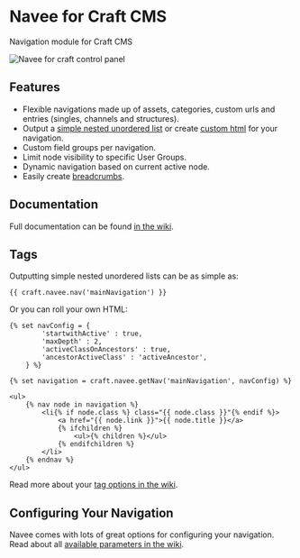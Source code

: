 # Navee for Craft CMS
Navigation module for Craft CMS

![Navee for craft control panel](https://fromtheoutfit.com/lib/media/add-ons/navee/navee-for-craft-cp.gif)

## Features
* Flexible navigations made up of assets, categories, custom urls and entries (singles, channels and structures).
* Output a [simple nested unordered list](https://github.com/fromtheoutfit/navee/wiki/Tags#simple---craftnaveenav) or create [custom html](https://github.com/fromtheoutfit/navee/wiki/Tags#custom---craftnaveegetnav) for your navigation.
* Custom field groups per navigation.
* Limit node visibility to specific User Groups.
* Dynamic navigation based on current active node.
* Easily create [breadcrumbs](https://github.com/fromtheoutfit/navee/wiki/Parameters#breadcrumbs).

## Documentation
Full documentation can be found [in the wiki](https://github.com/fromtheoutfit/navee/wiki).

## Tags
Outputting simple nested unordered lists can be as simple as:

    {{ craft.navee.nav('mainNavigation') }}

Or you can roll your own HTML:

    {% set navConfig = {
            'startwithActive' : true,
            'maxDepth' : 2,
            'activeClassOnAncestors' : true,
            'ancestorActiveClass' : 'activeAncestor',
        } %}

    {% set navigation = craft.navee.getNav('mainNavigation', navConfig) %}

    <ul>
        {% nav node in navigation %}
            <li{% if node.class %} class="{{ node.class }}"{% endif %}>
                <a href="{{ node.link }}">{{ node.title }}</a>
                {% ifchildren %}
                    <ul>{% children %}</ul>
                {% endifchildren %}
            </li>
        {% endnav %}
    </ul>

Read more about your [tag options in the wiki](https://github.com/fromtheoutfit/navee/wiki/Tags).

## Configuring Your Navigation
Navee comes with lots of great options for configuring your navigation. Read about all [available parameters in the wiki](https://github.com/fromtheoutfit/navee/wiki/Parameters).




